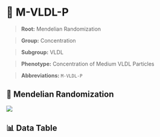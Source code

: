 # 🧪 M-VLDL-P

> **Root:** Mendelian Randomization

> **Group:** Concentration  

> **Subgroup:** VLDL

> **Phenotype:** Concentration of Medium VLDL Particles  

> **Abbreviations:** `M-VLDL-P`

## 🧬 Mendelian Randomization  

<img src="/MR/Figures/Inverse/MhengxianVLDLhengxianP.png"/>


## 📊 Data Table


<CsvTableMRI src="/MR_Data/Inverse/MhengxianVLDLhengxianP.csv"/>
